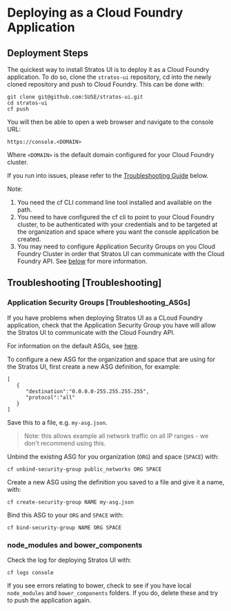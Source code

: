# Deploying as a Cloud Foundry Application

## Deployment Steps

The quickest way to install Stratos UI is to deploy it as a Cloud Foundry application. To do so, clone the `stratos-ui` repository, cd into the newly cloned repository and push to Cloud Foundry. This can be done with:

```
git clone git@github.com:SUSE/stratos-ui.git
cd stratos-ui
cf push
```

You will then be able to open a web browser and navigate to the console URL:

`https://console.<DOMAIN>`

Where `<DOMAIN>` is the default domain configured for your Cloud Foundry cluster.

If you run into issues, please refer to the [Troubleshooting Guide](#Troubleshooting) below.

Note:

1. You need the cf CLI command line tool installed and available on the path.
1. You need to have configured the cf cli to point to your Cloud Foundry cluster, to be authenticated with your credentials and to be targeted at the organization and space where you want the console application be created.
1. You may need to configure Application Security Groups on you Cloud Foundry Cluster in order that  Stratos UI can communicate with the Cloud Foundry API. See [below](Troubleshooting_ASGs) for more information.


## Troubleshooting [Troubleshooting] ##

### Application Security Groups [Troubleshooting_ASGs] ##

If you have problems when deploying Stratos UI as a CLoud Foundry application, check that the Application Security Group you have will allow the Stratos UI to communicate with the Cloud Foundry API.

For information on the default ASGs, see [here](https://docs.cloudfoundry.org/concepts/asg.html#default-asg).

To configure a new ASG for the organization and space that are using for the Stratos UI, first create a new ASG definition, for example:

```
[
   {
      "destination":"0.0.0.0-255.255.255.255",
      "protocol":"all"
   }
]
```

Save this to a file, e.g. `my-asg.json`.

> Note: this allows example all network traffic on all IP ranges - we don't recommend using this.

Unbind the existing ASG for you organization (`ORG`) and space (`SPACE`) with:

```
cf unbind-security-group public_networks ORG SPACE
```

Create a new ASG using the definition you saved to a file and give it a name, with:

```
cf create-security-group NAME my-asg.json
```

Bind this ASG to your `ORG` and `SPACE` with:

```
cf bind-security-group NAME ORG SPACE
```

### node_modules and bower_components

Check the log for deploying Stratos UI with:

```
cf logs console
```

If you see errors relating to bower, check to see if you have local `node_modules` and `bower_components` folders. If you do, delete these and try to push the application again.

